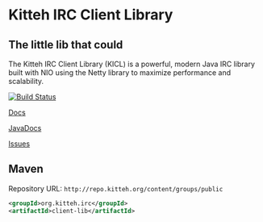 Kitteh IRC Client Library
=========================
The little lib that could
-------------------------

The Kitteh IRC Client Library (KICL) is a powerful, modern Java IRC library built with NIO
using the Netty library to maximize performance and scalability.

[![Build Status](https://travis-ci.org/KittehOrg/KittehIRCClientLib.svg?branch=master)](https://travis-ci.org/KittehOrg/KittehIRCClientLib)

[Docs](http://kicl.kitteh.org/)

[JavaDocs](http://kittehorg.github.io/KittehIRCClientLib/)

[Issues](https://github.com/KittehOrg/KittehIRCClientLib/issues)


Maven
-----
Repository URL: `http://repo.kitteh.org/content/groups/public`
```xml
<groupId>org.kitteh.irc</groupId>
<artifactId>client-lib</artifactId>
```